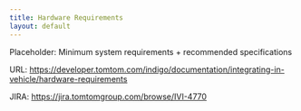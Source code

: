 ```yaml
---
title: Hardware Requirements
layout: default
---
```


Placeholder: Minimum system requirements + recommended specifications

URL: https://developer.tomtom.com/indigo/documentation/integrating-in-vehicle/hardware-requirements

JIRA: https://jira.tomtomgroup.com/browse/IVI-4770

